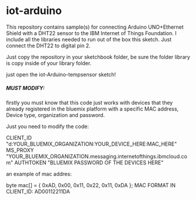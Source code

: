 # iot-arduino
This repository contains sample(s) for connecting Arduino UNO+Ethernet Shield with a DHT22 sensor to the IBM Internet of Things Foundation.
I include all the libraries needed to run out of the box this sketch.
Just connect the DHT22 to digital pin 2.

Just copy the repository in your sketchbook folder, be sure the folder library is copy inside of your library folder.

just open the iot-Arduino-tempsensor sketch!


##### MUST MODIFY:

firstly you must know that this code just works with devices that they already registered in the bluemix platform with a specific MAC address, Device type, organization and password.

Just you need to modify the code:

CLIENT_ID "d:YOUR_BLUEMIX_ORGANIZATION:YOUR_DEVICE_HERE:MAC_HERE"
MS_PROXY "YOUR_BLUEMIX_ORGANIZATION.messaging.internetofthings.ibmcloud.com"
AUTHTOKEN "BLUEMIX PASSWORD OF THE DEVICES HERE"

an example of mac addres: 

byte mac[] = { 0xAD, 0x00, 0x11, 0x22, 0x11, 0xDA };
MAC FORMAT IN CLIENT_ID: AD00112211DA
 
